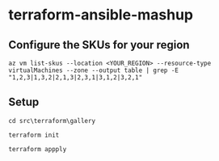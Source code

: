 # terraform-ansible-mashup

## Configure the SKUs for your region

`az vm list-skus --location <YOUR_REGION> --resource-type virtualMachines --zone --output table | grep -E "1,2,3|1,3,2|2,1,3|2,3,1|3,1,2|3,2,1"`

## Setup

`cd src\terraform\gallery`

`terraform init`

`terraform appply`

